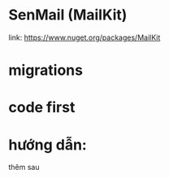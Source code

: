 # SenMail (MailKit)
link: https://www.nuget.org/packages/MailKit
# migrations
# code first
# hướng dẫn:
thêm sau
